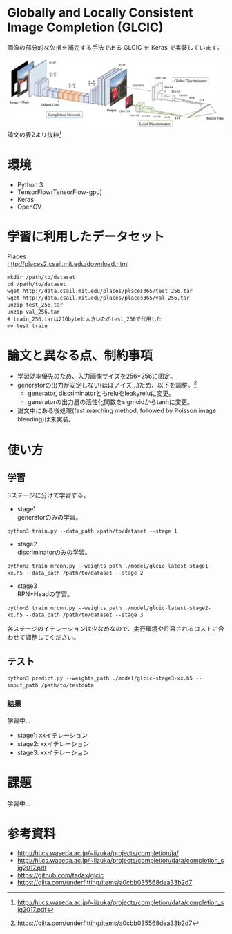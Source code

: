 # Globally and Locally Consistent Image Completion (GLCIC)
画像の部分的な欠損を補完する手法である GLCIC を Keras で実装しています。   

![](resource/network-summary.png)
論文の表2より抜粋[^1]  

# 環境
- Python 3
- TensorFlow(TensorFlow-gpu)
- Keras
- OpenCV

# 学習に利用したデータセット
Places  
http://places2.csail.mit.edu/download.html  
```
mkdir /path/to/dataset
cd /path/to/dataset
wget http://data.csail.mit.edu/places/places365/test_256.tar
wget http://data.csail.mit.edu/places/places365/val_256.tar
unzip test_256.tar
unzip val_256.tar
# train_256.tarは21Gbyteと大きいためtest_256で代用した
mv test train
```

# 論文と異なる点、制約事項
- 学習効率優先のため、入力画像サイズを256*256に固定。
- generatorの出力が安定しない(ほぼノイズ...)ため、以下を調整。[^2]
  - generator, discriminatorともreluをleakyreluに変更。
  - generatorの出力層の活性化関数をsigmoidからtanhに変更。
- 論文中にある後処理(fast marching method, followed by Poisson image blending)は未実装。

# 使い方
## 学習
3ステージに分けて学習する。
- stage1  
generatorのみの学習。
```
python3 train.py --data_path /path/to/dataset --stage 1
```
- stage2  
discriminatorのみの学習。
```
python3 train_mrcnn.py --weights_path ./model/glcic-latest-stage1-xx.h5 --data_path /path/to/dataset --stage 2
```
- stage3  
RPN+Headの学習。
```
python3 train_mrcnn.py --weights_path ./model/glcic-latest-stage2-xx.h5 --data_path /path/to/dataset --stage 3
```
各ステージのイテレーションは少なめなので、実行環境や許容されるコストに合わせて調整してください。


## テスト
```
python3 predict.py --weights_path ./model/glcic-stage3-xx.h5 --input_path /path/to/testdata
```

### 結果
学習中...
- stage1: xxイテレーション
- stage2: xxイテレーション
- stage3: xxイテレーション


# 課題
学習中...


# 参考資料
- http://hi.cs.waseda.ac.jp/~iizuka/projects/completion/ja/
- http://hi.cs.waseda.ac.jp/~iizuka/projects/completion/data/completion_sig2017.pdf
- https://github.com/tadax/glcic
- https://qiita.com/underfitting/items/a0cbb035568dea33b2d7

[^1]: http://hi.cs.waseda.ac.jp/~iizuka/projects/completion/data/completion_sig2017.pdf
[^2]: https://qiita.com/underfitting/items/a0cbb035568dea33b2d7

